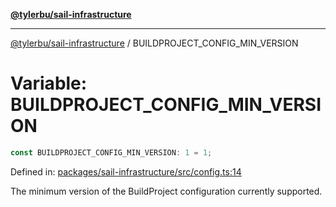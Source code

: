 [**@tylerbu/sail-infrastructure**](../README.md)

***

[@tylerbu/sail-infrastructure](../README.md) / BUILDPROJECT\_CONFIG\_MIN\_VERSION

# Variable: BUILDPROJECT\_CONFIG\_MIN\_VERSION

```ts
const BUILDPROJECT_CONFIG_MIN_VERSION: 1 = 1;
```

Defined in: [packages/sail-infrastructure/src/config.ts:14](https://github.com/microsoft/FluidFramework/blob/main/packages/sail-infrastructure/src/config.ts#L14)

The minimum version of the BuildProject configuration currently supported.
